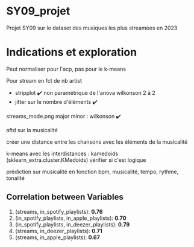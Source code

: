 # SY09_projet

Projet SY09 sur le dataset des musiques les plus streamées en 2023 


# Indications et exploration 
Peut normaliser pour l'acp, pas pour le k-means


Pour stream en fct de nb artist
- stripplot :heavy_check_mark:
non paramétrique de l'anova
wilkonson 2 à 2
- jitter sur le nombre d'éléments :heavy_check_mark:

streams_mode.png major minor : wilkonson :heavy_check_mark:

aftd sur la musicalité

créer une distance entre les chansons avec les éléments de la musicalité

k-means avec les interdistances : kamedoids (sklearn_extra.cluster.KMedoids)
vérifier si c'est logique

prédiction sur musicalité en fonction bpm, musicalité, tempo, rythme, tonalité

## Correlation between Variables ##

1. (streams, in_spotify_playlists): **0.76**
2. (in_spotify_playlists, in_apple_playlists): **0.70**
3. (in_spotify_playlists, in_deezer_playlists): **0.79**
4. (streams, in_deezer_playlists): **0.71**
5. (streams, in_apple_playlists): **0.67**



